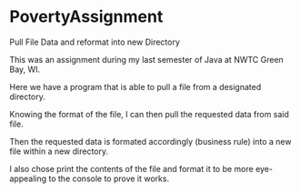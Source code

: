 # PovertyAssignment
Pull File Data and reformat into new Directory

This was an assignment during my last semester of Java at NWTC Green Bay, WI. 

Here we have a program that is able to pull a file from a designated directory.

Knowing the format of the file, I can then pull the requested data from said file.

Then the requested data is formated accordingly (business rule) into a new file within a new directory. 

I also chose print the contents of the file and format it to be more eye-appealing to the console to prove it works.
